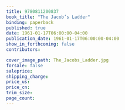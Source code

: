 ```yaml
---
title: 9780811200837
book_title: "The Jacob’s Ladder"
binding: paperback
published: true
date: 1961-01-17T06:00:00-04:00
publication_date: 1961-01-17T06:00:00-04:00
show_in_forthcoming: false
contributors:

cover_image_path: The_Jacobs_Ladder.jpg
forsale: false
saleprice:
shipping_charge:
price_us:
price_cn:
trim_size:
page_count:
---
```


